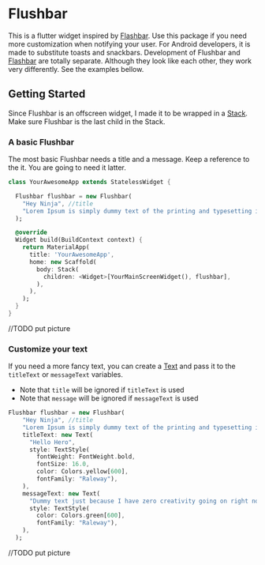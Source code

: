 # Flushbar

This is a flutter widget inspired by [Flashbar](https://github.com/aritraroy/Flashbar). Use this package if you need
more customization when notifying your user. For Android developers, it is made to substitute
toasts and snackbars.
Development of Flushbar and [Flashbar](https://github.com/aritraroy/Flashbar) are totally separate.
Although they look like each other, they work very differently. See the examples bellow.

## Getting Started

Since Flushbar is an offscreen widget, I made it to be wrapped 
in a [Stack](https://docs.flutter.io/flutter/widgets/Stack-class.html).
Make sure Flushbar is the last child in the Stack.

### A basic Flushbar

The most basic Flushbar needs a title and a message. Keep a reference to
the it. You are going to need it latter.

```dart
class YourAwesomeApp extends StatelessWidget {

  Flushbar flushbar = new Flushbar(
    "Hey Ninja", //title
    "Lorem Ipsum is simply dummy text of the printing and typesetting industry.", //message
  );

  @override
  Widget build(BuildContext context) {
    return MaterialApp(
      title: 'YourAwesomeApp',
      home: new Scaffold(
        body: Stack(
          children: <Widget>[YourMainScreenWidget(), flushbar],
        ),
      ),
    );
  }
}
```
//TODO put picture


### Customize your text

If you need a more fancy text, you can create a [Text](https://docs.flutter.io/flutter/widgets/Text-class.html)
and pass it to the `titleText` or `messageText` variables.
* Note that `title` will be ignored if `titleText` is used
* Note that `message` will be ignored if `messageText` is used

```dart
Flushbar flushbar = new Flushbar(
    "Hey Ninja", //title
    "Lorem Ipsum is simply dummy text of the printing and typesetting industry", //message
    titleText: new Text(
      "Hello Hero",
      style: TextStyle(
        fontWeight: FontWeight.bold,
        fontSize: 16.0,
        color: Colors.yellow[600],
        fontFamily: "Raleway"),
    ),
    messageText: new Text(
      "Dummy text just because I have zero creativity going on right now",
      style: TextStyle(
        color: Colors.green[600],
        fontFamily: "Raleway"),
    ),
  );
```
//TODO put picture
